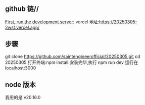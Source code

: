 ## github 链//

[First, run the development server:](https://github.com/saintengineerofficial/20250305.git)
vercel 地址:https://20250305-2wst.vercel.app/

## 步骤

git clone https://github.com/saintengineerofficial/20250305.git
cd 20250305
打开终端:npm install
安装完毕,执行 npm run dev
运行在 localhost:3000

## node 版本

我用的是 v20.16.0
